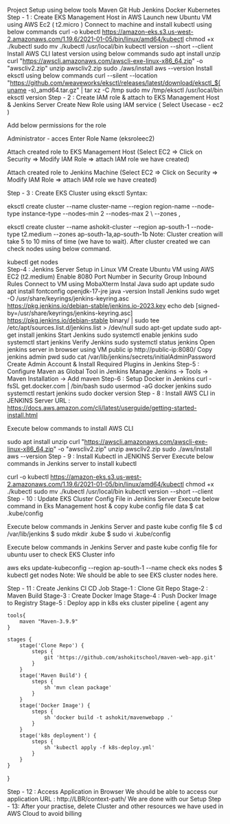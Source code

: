 Project Setup using below tools
Maven
Git Hub
Jenkins
Docker
Kubernetes
Step - 1 : Create EKS Management Host in AWS
Launch new Ubuntu VM using AWS Ec2 ( t2.micro )
Connect to machine and install kubectl using below commands
curl -o kubectl https://amazon-eks.s3.us-west-2.amazonaws.com/1.19.6/2021-01-05/bin/linux/amd64/kubectl
chmod +x ./kubectl
sudo mv ./kubectl /usr/local/bin
kubectl version --short --client
Install AWS CLI latest version using below commands
sudo apt install unzip 
curl "https://awscli.amazonaws.com/awscli-exe-linux-x86_64.zip" -o "awscliv2.zip"
unzip awscliv2.zip
sudo ./aws/install
aws --version
Install eksctl using below commands
curl --silent --location "https://github.com/weaveworks/eksctl/releases/latest/download/eksctl_$(uname -s)_amd64.tar.gz" | tar xz -C /tmp
sudo mv /tmp/eksctl /usr/local/bin
eksctl version
Step - 2 : Create IAM role & attach to EKS Management Host & Jenkins Server
Create New Role using IAM service ( Select Usecase - ec2 )

Add below permissions for the role

Administrator - acces
Enter Role Name (eksroleec2)

Attach created role to EKS Management Host (Select EC2 => Click on Security => Modify IAM Role => attach IAM role we have created)

Attach created role to Jenkins Machine (Select EC2 => Click on Security => Modify IAM Role => attach IAM role we have created)

Step - 3 : Create EKS Cluster using eksctl
Syntax:

eksctl create cluster --name cluster-name
--region region-name
--node-type instance-type
--nodes-min 2
--nodes-max 2 \ --zones ,

eksctl create cluster --name ashokit-cluster --region ap-south-1 --node-type t2.medium  --zones ap-south-1a,ap-south-1b
Note: Cluster creation will take 5 to 10 mins of time (we have to wait). After cluster created we can check nodes using below command.

kubectl get nodes  
Step-4 : Jenkins Server Setup in Linux VM
Create Ubuntu VM using AWS EC2 (t2.medium)
Enable 8080 Port Number in Security Group Inbound Rules
Connect to VM using MobaXterm
Instal Java
sudo apt update
sudo apt install fontconfig openjdk-17-jre
java -version
Install Jenkins
sudo wget -O /usr/share/keyrings/jenkins-keyring.asc \
  https://pkg.jenkins.io/debian-stable/jenkins.io-2023.key
echo deb [signed-by=/usr/share/keyrings/jenkins-keyring.asc] \
  https://pkg.jenkins.io/debian-stable binary/ | sudo tee \
  /etc/apt/sources.list.d/jenkins.list > /dev/null
sudo apt-get update
sudo apt-get install jenkins
Start Jenkins
sudo systemctl enable jenkins
sudo systemctl start jenkins
Verify Jenkins
sudo systemctl status jenkins
Open jenkins server in browser using VM public ip
http://public-ip:8080/
Copy jenkins admin pwd
sudo cat /var/lib/jenkins/secrets/initialAdminPassword
Create Admin Account & Install Required Plugins in Jenkins
Step-5 : Configure Maven as Global Tool in Jenkins
Manage Jenkins -> Tools -> Maven Installation -> Add maven
Step-6 : Setup Docker in Jenkins
curl -fsSL get.docker.com | /bin/bash
sudo usermod -aG docker jenkins
sudo systemctl restart jenkins
sudo docker version
Step - 8 : Install AWS CLI in JENKINS Server
URL : https://docs.aws.amazon.com/cli/latest/userguide/getting-started-install.html

Execute below commands to install AWS CLI

sudo apt install unzip 
curl "https://awscli.amazonaws.com/awscli-exe-linux-x86_64.zip" -o "awscliv2.zip"
unzip awscliv2.zip
sudo ./aws/install
aws --version
Step - 9 : Install Kubectl in JENKINS Server
Execute below commands in Jenkins server to install kubectl

curl -o kubectl https://amazon-eks.s3.us-west-2.amazonaws.com/1.19.6/2021-01-05/bin/linux/amd64/kubectl
chmod +x ./kubectl
sudo mv ./kubectl /usr/local/bin
kubectl version --short --client
Step - 10 : Update EKS Cluster Config File in Jenkins Server
Execute below command in Eks Management host & copy kube config file data
$ cat .kube/config

Execute below commands in Jenkins Server and paste kube config file
$ cd /var/lib/jenkins
$ sudo mkdir .kube
$ sudo vi .kube/config

Execute below commands in Jenkins Server and paste kube config file for ubuntu user to check EKS Cluster info

 aws eks update-kubeconfig --region ap-south-1 --name <your-eks-cluster-name>
check eks nodes
$ kubectl get nodes
Note: We should be able to see EKS cluster nodes here.

Step - 11 : Create Jenkins CI CD Job
Stage-1 : Clone Git Repo
Stage-2 : Maven Build
Stage-3 : Create Docker Image
Stage-4 : Push Docker Image to Registry
Stage-5 : Deploy app in k8s eks cluster
pipeline {
    agent any
    
    tools{
        maven "Maven-3.9.9"
    }

    stages {
        stage('Clone Repo') {
            steps {
                git 'https://github.com/ashokitschool/maven-web-app.git'
            }
        }
        stage('Maven Build') {
            steps {
                sh 'mvn clean package'
            }
        }
        stage('Docker Image') {
            steps {
                sh 'docker build -t ashokit/mavenwebapp .'
            }
        }
        stage('k8s deployment') {
            steps {
                sh 'kubectl apply -f k8s-deploy.yml'
            }
        }
    }
}

Step - 12 : Access Application in Browser
We should be able to access our application
URL : http://LBR/context-path/
We are done with our Setup
Step - 13: After your practise, delete Cluster and other resources we have used in AWS Cloud to avoid billing
